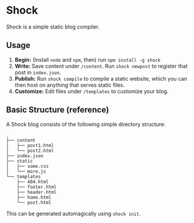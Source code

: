 Shock
=====

Shock is a simple static blog compiler.

Usage
-----

1. **Begin:** (Install `node` and `npm`, then) run `npm install -g shock`
2. **Write:** Save content under `/content`. Run `shock newpost` to register that post in `index.json`.
3. **Publish:** Run `shock compile` to compile a static website, which you can then host on anything that serves static files.
4. **Customize:** Edit files under `/templates` to customize your blog.

Basic Structure (reference)
---------------------------

A Shock blog consists of the following simple directory structure:

    .
    ├── content
    │   ├── post1.html
    │   └── post2.html
    ├── index.json
    ├── static
    │   ├── some.css
    │   └── more.js
    └── templates
        ├── 404.html
        ├── footer.html
        ├── header.html
        ├── home.html
        └── post.html

This can be generated automagically using `shock init`.
